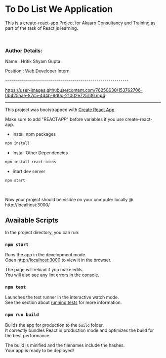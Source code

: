 # To Do List We Application

This is a create-react-app Project for Akaaro Consultancy and Training as part of the task of React.js learning.

<br>

### Author Details:
<p>Name     : Hritik Shyam Gupta</p>
<p>Position : Web Developer Intern</p>
--------------------------------------------------------------



https://user-images.githubusercontent.com/76250630/153762706-0b425aae-87c5-4d4b-9d0c-21002e725136.mp4

--------------------------------------------------------------


This project was bootstrapped with [Create React App](https://github.com/facebook/create-react-app).

Make sure to add "REACT*APP*" before variables if you use create-react-app.

- Install npm packages

```bash
npm install
```

- Install Other Dependencies

```bash
npm install react-icons
```

- Start dev server

```bash
npm start
```

<br>


Now your project should be visible on your computer locally @ http://localhost:3000/

## Available Scripts

In the project directory, you can run:

### `npm start`

Runs the app in the development mode.\
Open [http://localhost:3000](http://localhost:3000) to view it in the browser.

The page will reload if you make edits.\
You will also see any lint errors in the console.

### `npm test`

Launches the test runner in the interactive watch mode.\
See the section about [running tests](https://facebook.github.io/create-react-app/docs/running-tests) for more information.

### `npm run build`

Builds the app for production to the `build` folder.\
It correctly bundles React in production mode and optimizes the build for the best performance.

The build is minified and the filenames include the hashes.\
Your app is ready to be deployed!
